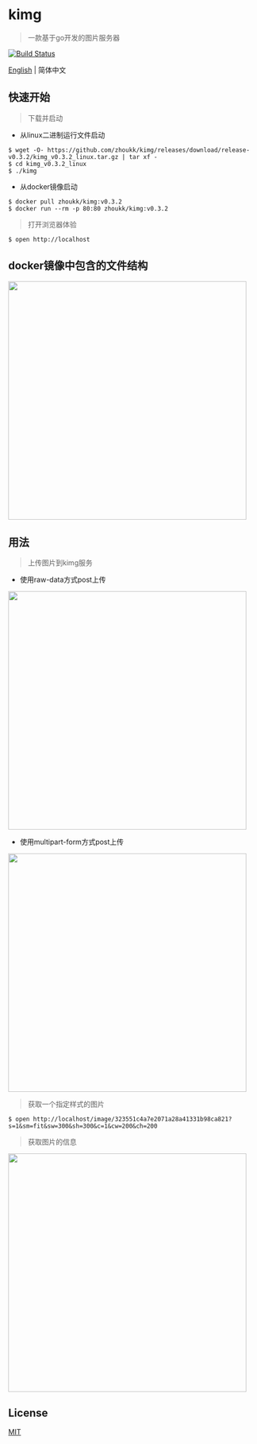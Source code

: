 # kimg
> 一款基于go开发的图片服务器

[![Build Status](https://img.shields.io/travis/zhoukk/kimg.svg?style=flat)](https://travis-ci.org/zhoukk/kimg)

[English](./README.md) | 简体中文


## 快速开始

> 下载并启动

- 从linux二进制运行文件启动
```console
$ wget -O- https://github.com/zhoukk/kimg/releases/download/release-v0.3.2/kimg_v0.3.2_linux.tar.gz | tar xf -
$ cd kimg_v0.3.2_linux
$ ./kimg
```

- 从docker镜像启动
```console
$ docker pull zhoukk/kimg:v0.3.2
$ docker run --rm -p 80:80 zhoukk/kimg:v0.3.2
```

> 打开浏览器体验
```console
$ open http://localhost
```

## docker镜像中包含的文件结构

<a href="https://asciinema.org/a/243736?autoplay=1" target="_blank"><img src="https://asciinema.org/a/243736.svg" width=480 /></a>

## 用法

> 上传图片到kimg服务

- 使用raw-data方式post上传

<a href="https://asciinema.org/a/243841?autoplay=1" target="_blank"><img src="https://asciinema.org/a/243841.svg" width=480 /></a>

- 使用multipart-form方式post上传

<a href="https://asciinema.org/a/243754?autoplay=1" target="_blank"><img src="https://asciinema.org/a/243754.svg" width=480 /></a>

> 获取一个指定样式的图片

```console
$ open http://localhost/image/323551c4a7e2071a28a41331b98ca821?s=1&sm=fit&sw=300&sh=300&c=1&cw=200&ch=200
```    

> 获取图片的信息

<a href="https://asciinema.org/a/243758?autoplay=1" target="_blank"><img src="https://asciinema.org/a/243758.svg" width=480 /></a>

## License

[MIT](https://github.com/zhoukk/kimg/blob/master/LICENSE)
